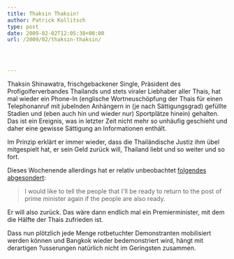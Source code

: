```yaml
---
title: Thaksin Thaksin!
author: Patrick Kollitsch
type: post
date: 2009-02-02T12:05:38+00:00
url: /2009/02/thaksin-thaksin/




---
```

Thaksin Shinawatra, frischgebackener Single, Präsident des Profigolferverbandes Thailands und stets viraler Liebhaber aller Thais, hat mal wieder ein Phone-In (englische Wortneuschöpfung der Thais für einen Telephonanruf mit jubelnden Anhängern in (je nach Sättigungsgrad) gefüllte Stadien und (eben auch hin und wieder nur) Sportplätze hinein) gehalten. Das ist ein Ereignis, was in letzter Zeit nicht mehr so unhäufig geschieht und daher eine gewisse Sättigung an Informationen enthält. 

Im Prinzip erklärt er immer wieder, dass die Thailändische Justiz ihm übel mitgespielt hat, er sein Geld zurück will, Thailand liebt und so weiter und so fort.

Dieses Wochenende allerdings hat er relativ unbeobachtet [folgendes abgesondert][1]:

> I would like to tell the people that I'll be ready to return to the post of prime minister again if the people are also ready.

Er will also zurück. Das wäre dann endlich mal ein Premierminister, mit dem die Hälfte der Thais zufrieden ist. 

Dass nun plötzlich jede Menge rotbetuchter Demonstranten mobilisiert werden können und Bangkok wieder bedemonstriert wird, hängt mit derartigen ?usserungen natürlich nicht im Geringsten zusammen.

 [1]: http://www.nationmultimedia.com/breakingnews/30094802/I%27ll-return-to-post-of-prime-minister:-Thaksin